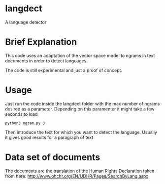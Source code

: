 # langdect
A language detector

# Brief Explanation
This code uses an adaptation of the vector space model to ngrams in text
documents in order to detect languages.

The code is still experimental and just a proof of concept.

# Usage
Just run the code inside the langdect folder with the max number of ngrams 
desired as a parameter. Depending on this paramenter it might take a few 
seconds to load

    python3 ngram.py 3

Then introduce the text for which you want to detect the language. Usually
it gives good results for a paragraph of text

# Data set of documents
The documents are the translation of the Human Rights Declaration taken from 
here: http://www.ohchr.org/EN/UDHR/Pages/SearchByLang.aspx
